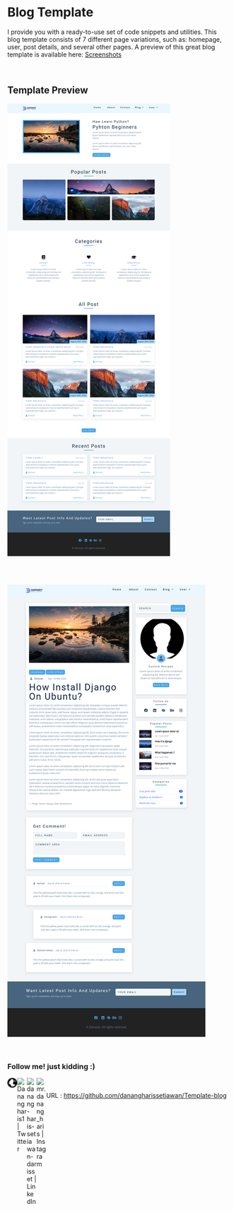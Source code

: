 # Blog Template

I provide you with a ready-to-use set of code snippets and utilities. This blog template consists of 7 different page variations, such as: homepage, user, post details, and several other pages. A preview of this great blog template is available here: [Screenshots](screenshot/)

<br/>

## Template Preview

<kbd>![Home](screenshot/home.png)<kbd/>

<br/>
</br>

<kbd>![Detail post](screenshot/detail-post.png)<kbd/>
     
<br>

### Follow me! just kidding :)

[<img align="left" alt="darisset.site" width="22px" src="https://raw.githubusercontent.com/iconic/open-iconic/master/svg/globe.svg" />][website]
[<img align="left" alt="Danangharis1 | Twitter" width="22px" src="https://cdn.jsdelivr.net/npm/simple-icons@v3/icons/twitter.svg" />][twitter]
[<img align="left" alt="danang-haris-setiawan-darisset | LinkedIn" width="22px" src="https://cdn.jsdelivr.net/npm/simple-icons@v3/icons/linkedin.svg" />][linkedin]
[<img align="left" alt="mr.danang_haris | Instagram" width="22px" src="https://cdn.jsdelivr.net/npm/simple-icons@v3/icons/instagram.svg" />][instagram]

<br />

[website]: https://darisset.site
[twitter]: https://twitter.com/Danangharisset1
[instagram]: https://www.instagram.com/mr.danang_haris
[linkedin]: https://www.linkedin.com/in/danang-haris-setiawan-darisset
[webdevplaylist]: https://github.com/danangharissetiawan/danangharissetiawan



URL : https://github.com/danangharissetiawan/Template-blog